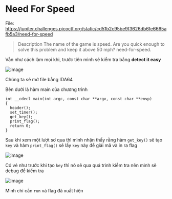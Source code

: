 # Need For Speed

File: https://jupiter.challenges.picoctf.org/static/cd51b2c95be9f3626db6fe6665afb5a3/need-for-speed

>Description
The name of the game is speed. Are you quick enough to solve this problem and keep it above 50 mph? need-for-speed.

Vẫn như cách làm mọi khi, trước tiên mình sẽ kiểm tra bằng **detect it easy**

![image](https://hackmd.io/_uploads/rJvM50kuA.png)

Chúng ta sẽ mở file bằng IDA64 

Bên dưới là hàm main của chương trình
```c=
int __cdecl main(int argc, const char **argv, const char **envp)
{
  header();
  set_timer();
  get_key();
  print_flag();
  return 0;
}
```
Sau khi xem một lượt sơ qua thì mình nhận thấy rằng hàm `get_key()` sẽ tạo `key` và hàm `print_flag()` sẽ lấy `key` này để giải mã và in ra flag

![image](https://hackmd.io/_uploads/HJCqjRkd0.png)

Có vẻ như trước khi tạo `key` thì nó sẽ qua quá trình kiểm tra nên mình sẽ debug để kiểm tra

![image](https://hackmd.io/_uploads/BkGHlyg_R.png)

Mình chỉ cần `run` và flag đã xuất hiện
